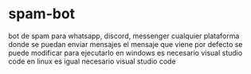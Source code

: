 # spam-bot
bot de spam para whatsapp, discord, messenger cualquier plataforma donde se puedan enviar mensajes
el mensaje que viene por defecto se puede modificar 
para ejecutarlo en windows es necesario visual studio code
en linux es igual necesario visual studio code
